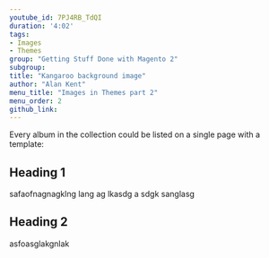 ```yaml
---
youtube_id: 7PJ4RB_TdQI
duration: '4:02'
tags:
- Images
- Themes
group: "Getting Stuff Done with Magento 2"
subgroup:
title: "Kangaroo background image"
author: "Alan Kent"
menu_title: "Images in Themes part 2"
menu_order: 2
github_link:
---
```

Every album in the collection could be listed on a single page with a template:

## Heading 1

safaofnagnagklng lang ag lkasdg
a sdgk sanglasg

## Heading 2

asfoasglakgnlak
